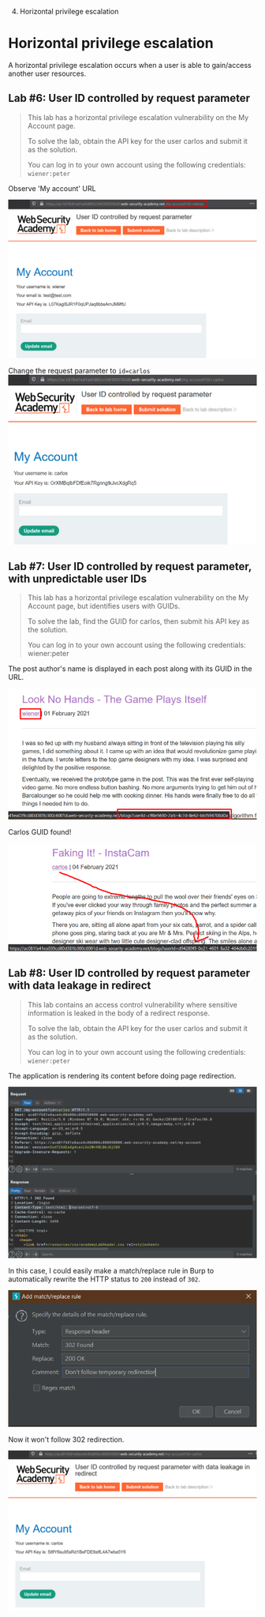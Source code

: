 04. Horizontal privilege escalation

# Horizontal privilege escalation

A horizontal privilege escalation occurs when a user is able to gain/access another user resources.

## Lab #6: User ID controlled by request parameter 
> This lab has a horizontal privilege escalation vulnerability on the My Account page.
> 
> To solve the lab, obtain the API key for the user carlos and submit it as the solution.
>
> You can log in to your own account using the following credentials: `wiener:peter` 

Observe 'My account' URL

![6ce7083d1e8b72df41a767ca44753f5c.png](_resources/725e830ce743409f8d81318a0c010279.png)

Change the request parameter to `id=carlos`
![eb44fce98061fd65f92c8ef819fd6fa9.png](_resources/8730c93033ec4a9dbb874e26e21f365d.png)

## Lab #7: User ID controlled by request parameter, with unpredictable user IDs 

>This lab has a horizontal privilege escalation vulnerability on the My Account page, but identifies users with GUIDs.
>
>To solve the lab, find the GUID for carlos, then submit his API key as the solution.
>
>You can log in to your own account using the following credentials: wiener:peter 

The post author's name is displayed in each post along with its GUID in the URL.

![482bdc025bc8f8d2a475ba1b949b09f8.png](_resources/c013f8953fe14f79ae5abf64de11d2e3.png)

Carlos GUID found!

![65ba3215f3ace79dcf5dba551c116fa5.png](_resources/cf539dec4ae845bb9efc90f71aad7f37.png)


## Lab #8: User ID controlled by request parameter with data leakage in redirect 

> This lab contains an access control vulnerability where sensitive information is leaked in the body of a redirect response.
>
> To solve the lab, obtain the API key for the user carlos and submit it as the solution.
>
> You can log in to your own account using the following credentials: `wiener:peter `
  

The application is rendering its content before doing page redirection.

![6db3850044e55d33e3983a8e498c4712.png](_resources/ed75ac43df9e4fe7936a0552713e9d46.png)

In this case, I could easily make a match/replace rule in Burp to automatically rewrite the HTTP status to `200` instead of `302`.

![f2814355fcedb1cd532f3c4831463fc2.png](_resources/b972fa4abf854cf19ca58dc188ad5db2.png)

Now it won't follow 302 redirection.

![95717f3c630fbe75f5d68b12943b3484.png](_resources/862f57c4989c4b0e93586144254cc06a.png)
